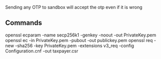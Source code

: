 Sending any OTP to sandbox will accept the otp even if it is wrong

## Commands
openssl ecparam -name secp256k1 -genkey -noout -out PrivateKey.pem
openssl ec -in PrivateKey.pem -pubout -out publickey.pem
openssl req -new -sha256 -key PrivateKey.pem -extensions v3_req -config Configuration.cnf -out taxpayer.csr